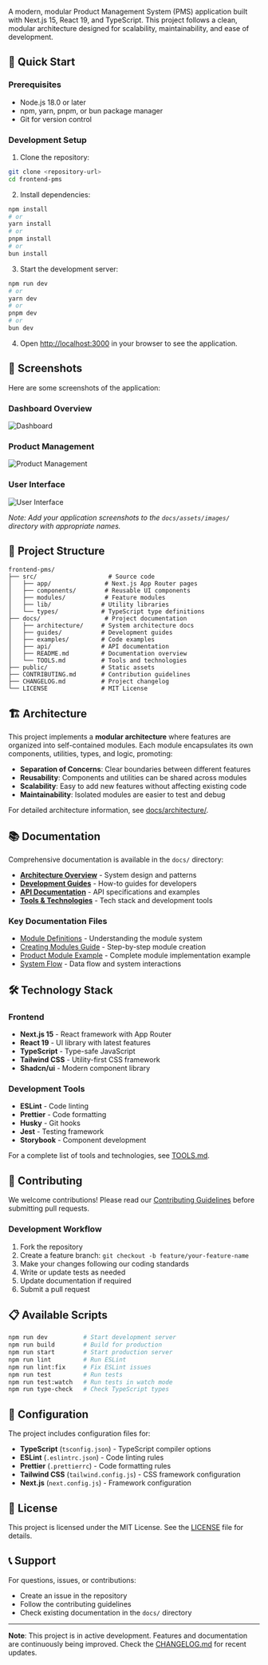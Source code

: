 

A modern, modular Product Management System (PMS)  application built with Next.js 15, React 19, and TypeScript. This project follows a clean, modular architecture designed for scalability, maintainability, and ease of development.

## 🚀 Quick Start

### Prerequisites

- Node.js 18.0 or later
- npm, yarn, pnpm, or bun package manager
- Git for version control

### Development Setup

1. Clone the repository:
```bash
git clone <repository-url>
cd frontend-pms
```

2. Install dependencies:
```bash
npm install
# or
yarn install
# or
pnpm install
# or
bun install
```

3. Start the development server:
```bash
npm run dev
# or
yarn dev
# or
pnpm dev
# or
bun dev
```

4. Open [http://localhost:3000](http://localhost:3000) in your browser to see the application.

## 📸 Screenshots

Here are some screenshots of the application:

### Dashboard Overview
![Dashboard](./docs/assets/images/dashboard.png)

### Product Management
![Product Management](./docs/assets/images/product-management.png)

### User Interface
![User Interface](./docs/assets/images/ui-components.png)

*Note: Add your application screenshots to the `docs/assets/images/` directory with appropriate names.*

## 📁 Project Structure

```
frontend-pms/
├── src/                    # Source code
│   ├── app/               # Next.js App Router pages
│   ├── components/        # Reusable UI components
│   ├── modules/           # Feature modules
│   ├── lib/              # Utility libraries
│   └── types/            # TypeScript type definitions
├── docs/                  # Project documentation
│   ├── architecture/     # System architecture docs
│   ├── guides/           # Development guides
│   ├── examples/         # Code examples
│   ├── api/              # API documentation
│   ├── README.md         # Documentation overview
│   └── TOOLS.md          # Tools and technologies
├── public/               # Static assets
├── CONTRIBUTING.md       # Contribution guidelines
├── CHANGELOG.md          # Project changelog
└── LICENSE               # MIT License
```

## 🏗️ Architecture

This project implements a **modular architecture** where features are organized into self-contained modules. Each module encapsulates its own components, utilities, types, and logic, promoting:

- **Separation of Concerns**: Clear boundaries between different features
- **Reusability**: Components and utilities can be shared across modules
- **Scalability**: Easy to add new features without affecting existing code
- **Maintainability**: Isolated modules are easier to test and debug

For detailed architecture information, see [docs/architecture/](./docs/architecture/).

## 📚 Documentation

Comprehensive documentation is available in the `docs/` directory:

- **[Architecture Overview](./docs/architecture/README.md)** - System design and patterns
- **[Development Guides](./docs/guides/README.md)** - How-to guides for developers
- **[API Documentation](./docs/api/README.md)** - API specifications and examples
- **[Tools & Technologies](./docs/TOOLS.md)** - Tech stack and development tools

### Key Documentation Files

- [Module Definitions](./docs/architecture/module-definitions.md) - Understanding the module system
- [Creating Modules Guide](./docs/guides/creating-modules.md) - Step-by-step module creation
- [Product Module Example](./docs/examples/product-module.md) - Complete module implementation example
- [System Flow](./docs/architecture/system-flow.md) - Data flow and system interactions

## 🛠️ Technology Stack

### Frontend
- **Next.js 15** - React framework with App Router
- **React 19** - UI library with latest features
- **TypeScript** - Type-safe JavaScript
- **Tailwind CSS** - Utility-first CSS framework
- **Shadcn/ui** - Modern component library

### Development Tools
- **ESLint** - Code linting
- **Prettier** - Code formatting
- **Husky** - Git hooks
- **Jest** - Testing framework
- **Storybook** - Component development

For a complete list of tools and technologies, see [TOOLS.md](./docs/TOOLS.md).

## 🤝 Contributing

We welcome contributions! Please read our [Contributing Guidelines](./CONTRIBUTING.md) before submitting pull requests.

### Development Workflow

1. Fork the repository
2. Create a feature branch: `git checkout -b feature/your-feature-name`
3. Make your changes following our coding standards
4. Write or update tests as needed
5. Update documentation if required
6. Submit a pull request

## 📋 Available Scripts

```bash
npm run dev          # Start development server
npm run build        # Build for production
npm run start        # Start production server
npm run lint         # Run ESLint
npm run lint:fix     # Fix ESLint issues
npm run test         # Run tests
npm run test:watch   # Run tests in watch mode
npm run type-check   # Check TypeScript types
```

## 🔧 Configuration

The project includes configuration files for:

- **TypeScript** (`tsconfig.json`) - TypeScript compiler options
- **ESLint** (`.eslintrc.json`) - Code linting rules
- **Prettier** (`.prettierrc`) - Code formatting rules
- **Tailwind CSS** (`tailwind.config.js`) - CSS framework configuration
- **Next.js** (`next.config.js`) - Framework configuration

## 📄 License

This project is licensed under the MIT License. See the [LICENSE](./LICENSE) file for details.

## 📞 Support

For questions, issues, or contributions:

- Create an issue in the repository
- Follow the contributing guidelines
- Check existing documentation in the `docs/` directory

---

**Note**: This project is in active development. Features and documentation are continuously being improved. Check the [CHANGELOG.md](./CHANGELOG.md) for recent updates.
